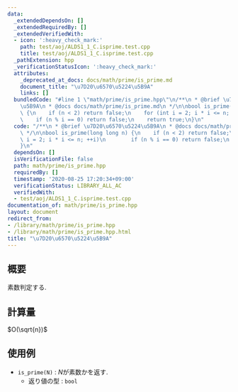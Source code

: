 ```yaml
---
data:
  _extendedDependsOn: []
  _extendedRequiredBy: []
  _extendedVerifiedWith:
  - icon: ':heavy_check_mark:'
    path: test/aoj/ALDS1_1_C.isprime.test.cpp
    title: test/aoj/ALDS1_1_C.isprime.test.cpp
  _pathExtension: hpp
  _verificationStatusIcon: ':heavy_check_mark:'
  attributes:
    _deprecated_at_docs: docs/math/prime/is_prime.md
    document_title: "\u7D20\u6570\u5224\u5B9A"
    links: []
  bundledCode: "#line 1 \"math/prime/is_prime.hpp\"\n/**\n * @brief \u7D20\u6570\u5224\
    \u5B9A\n * @docs docs/math/prime/is_prime.md\n */\n\nbool is_prime(long long n)\
    \ {\n    if (n < 2) return false;\n    for (int i = 2; i * i <= n; ++i)\n    \
    \    if (n % i == 0) return false;\n    return true;\n}\n"
  code: "/**\n * @brief \u7D20\u6570\u5224\u5B9A\n * @docs docs/math/prime/is_prime.md\n\
    \ */\n\nbool is_prime(long long n) {\n    if (n < 2) return false;\n    for (int\
    \ i = 2; i * i <= n; ++i)\n        if (n % i == 0) return false;\n    return true;\n\
    }\n"
  dependsOn: []
  isVerificationFile: false
  path: math/prime/is_prime.hpp
  requiredBy: []
  timestamp: '2020-08-25 17:20:34+09:00'
  verificationStatus: LIBRARY_ALL_AC
  verifiedWith:
  - test/aoj/ALDS1_1_C.isprime.test.cpp
documentation_of: math/prime/is_prime.hpp
layout: document
redirect_from:
- /library/math/prime/is_prime.hpp
- /library/math/prime/is_prime.hpp.html
title: "\u7D20\u6570\u5224\u5B9A"
---
```

## 概要

素数判定する.

## 計算量

$O(\sqrt{n})$

## 使用例

* `is_prime(N)` : $N$が素数かを返す.
  * 返り値の型 : `bool`
